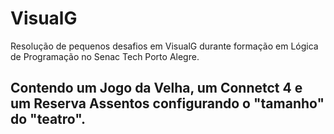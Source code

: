 # VisualG

Resolução de pequenos desafios em VisualG durante formação em Lógica de Programação no Senac Tech Porto Alegre.

## Contendo um Jogo da Velha, um Connetct 4 e um Reserva Assentos configurando o "tamanho" do "teatro". 
